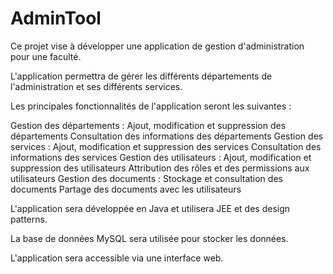 # AdminTool
Ce projet vise à développer une application de gestion d'administration pour une faculté.

L'application permettra de gérer les différents départements de l'administration et ses différents services.

Les principales fonctionnalités de l'application seront les suivantes :

Gestion des départements : Ajout, modification et suppression des départements Consultation des informations des départements Gestion des services : Ajout, modification et suppression des services Consultation des informations des services Gestion des utilisateurs : Ajout, modification et suppression des utilisateurs Attribution des rôles et des permissions aux utilisateurs Gestion des documents : Stockage et consultation des documents Partage des documents avec les utilisateurs

L'application sera développée en Java et utilisera JEE et des design patterns.

La base de données MySQL sera utilisée pour stocker les données.

L'application sera accessible via une interface web.
